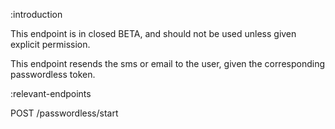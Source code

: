 :introduction

This endpoint is in closed BETA, and should not be used unless given explicit permission.

This endpoint resends the sms or email to the user, given the corresponding passwordless token.

:relevant-endpoints

POST /passwordless/start

